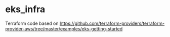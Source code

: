 # eks_infra

Terraform code based on https://github.com/terraform-providers/terraform-provider-aws/tree/master/examples/eks-getting-started
